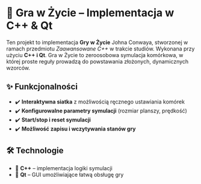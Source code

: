 # 🧬 Gra w Życie – Implementacja w C++ & Qt  

Ten projekt to implementacja **Gry w Życie** Johna Conwaya, stworzonej w ramach przedmiotu *Zaawansowane C++* w trakcie studiów. Wykonana przy użyciu **C++ i Qt**. Gra w Życie to zeroosobowa symulacja komórkowa, w której proste reguły prowadzą do powstawania złożonych, dynamicznych wzorców.  

## ✨ Funkcjonalności  
- ✔️ **Interaktywna siatka** z możliwością ręcznego ustawiania komórek  
- ✔️ **Konfigurowalne parametry symulacji** (rozmiar planszy, prędkość)  
- ✔️ **Start/stop i reset symulacji**  
- ✔️ **Możliwość zapisu i wczytywania stanów gry**  

## 🛠 Technologie  
- 🔹 **C++** – implementacja logiki symulacji  
- 🔹 **Qt** – GUI umożliwiające łatwą obsługę gry  
